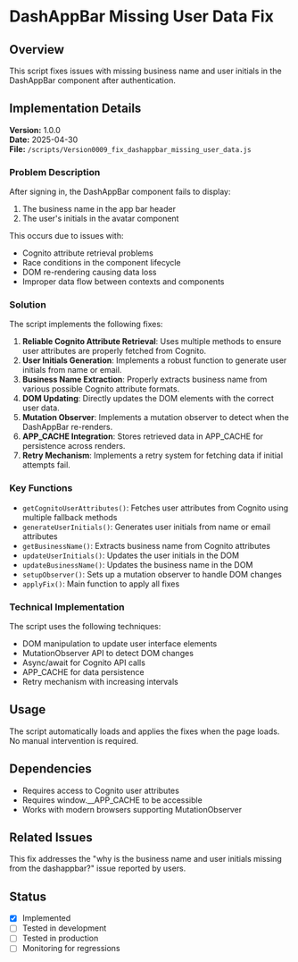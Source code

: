 # DashAppBar Missing User Data Fix

## Overview

This script fixes issues with missing business name and user initials in the DashAppBar component after authentication.

## Implementation Details

**Version:** 1.0.0  
**Date:** 2025-04-30  
**File:** `/scripts/Version0009_fix_dashappbar_missing_user_data.js`

### Problem Description

After signing in, the DashAppBar component fails to display:
1. The business name in the app bar header
2. The user's initials in the avatar component

This occurs due to issues with:
- Cognito attribute retrieval problems
- Race conditions in the component lifecycle
- DOM re-rendering causing data loss
- Improper data flow between contexts and components

### Solution

The script implements the following fixes:

1. **Reliable Cognito Attribute Retrieval**: Uses multiple methods to ensure user attributes are properly fetched from Cognito.
2. **User Initials Generation**: Implements a robust function to generate user initials from name or email.
3. **Business Name Extraction**: Properly extracts business name from various possible Cognito attribute formats.
4. **DOM Updating**: Directly updates the DOM elements with the correct user data.
5. **Mutation Observer**: Implements a mutation observer to detect when the DashAppBar re-renders.
6. **APP_CACHE Integration**: Stores retrieved data in APP_CACHE for persistence across renders.
7. **Retry Mechanism**: Implements a retry system for fetching data if initial attempts fail.

### Key Functions

- `getCognitoUserAttributes()`: Fetches user attributes from Cognito using multiple fallback methods
- `generateUserInitials()`: Generates user initials from name or email attributes
- `getBusinessName()`: Extracts business name from Cognito attributes
- `updateUserInitials()`: Updates the user initials in the DOM
- `updateBusinessName()`: Updates the business name in the DOM
- `setupObserver()`: Sets up a mutation observer to handle DOM changes
- `applyFix()`: Main function to apply all fixes

### Technical Implementation

The script uses the following techniques:
- DOM manipulation to update user interface elements
- MutationObserver API to detect DOM changes
- Async/await for Cognito API calls
- APP_CACHE for data persistence
- Retry mechanism with increasing intervals

## Usage

The script automatically loads and applies the fixes when the page loads. No manual intervention is required.

## Dependencies

- Requires access to Cognito user attributes
- Requires window.__APP_CACHE to be accessible
- Works with modern browsers supporting MutationObserver

## Related Issues

This fix addresses the "why is the business name and user initials missing from the dashappbar?" issue reported by users.

## Status

- [x] Implemented
- [ ] Tested in development
- [ ] Tested in production
- [ ] Monitoring for regressions 